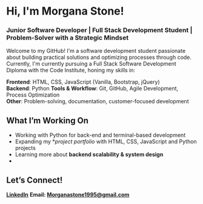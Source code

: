 # Hi, I'm Morgana Stone!  
### Junior Software Developer | Full Stack Development Student | Problem-Solver with a Strategic Mindset  

Welcome to my GitHub! I'm a software development student passionate about building practical solutions and optimizing processes through code. Currently, I'm currently pursuing a Full Stack Software Development Diploma with the Code Institute, honing my skills in:  

**Frontend**: HTML, CSS, JavaScript (Vanilla, Bootstrap, jQuery)  
**Backend**: Python 
**Tools & Workflow**: Git, GitHub, Agile Development, Process Optimization  
**Other**: Problem-solving, documentation, customer-focused development  

## What I’m Working On
- Working with Python for back-end and terminal-based development
- Expanding my **project portfolio* with HTML, CSS, JavaScript and Python projects
- Learning more about **backend scalability & system design**
- 
## Let’s Connect!  
**[LinkedIn](https://www.linkedin.com/in/morgana-stone-107878250/)**
**Email: Morganastone1995@gmail.com**  
